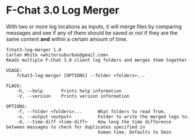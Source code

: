 # F-Chat 3.0 Log Merger

With two or more log locations as inputs, it will merge files by comparing messages and see if any of them should be saved or not if they are the same content **and** within a certain amount of time.

```
fchat3-log-merger 1.0
Carlen White <whitersuburban@gmail.com>
Reads multiple F-Chat 3.0 client log folders and merges them together

USAGE:
    fchat3-log-merger [OPTIONS] --folder <folders>...

FLAGS:
    -h, --help       Prints help information
    -V, --version    Prints version information

OPTIONS:
    -f, --folder <folders>...      What folders to read from.
    -o, --output <output>          Folder to write the merged logs to.
    -d, --time-diff <time-diff>    How long the time difference between messages to check for duplicates specified in
                                   human time. Defaults to 5min
```